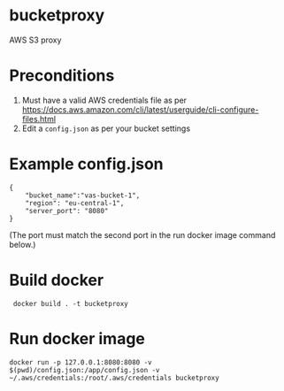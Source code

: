 # bucketproxy
AWS S3 proxy

# Preconditions
1. Must have a valid AWS credentials file as per https://docs.aws.amazon.com/cli/latest/userguide/cli-configure-files.html
2. Edit a `config.json` as per your bucket settings

# Example config.json
```
{
    "bucket_name":"vas-bucket-1",
    "region": "eu-central-1",
    "server_port": "8080"
}
```
(The port must match the second port in the run docker image command below.)

# Build docker
` docker build . -t bucketproxy`

# Run docker image
`docker run -p 127.0.0.1:8080:8080 -v $(pwd)/config.json:/app/config.json -v ~/.aws/credentials:/root/.aws/credentials bucketproxy`
